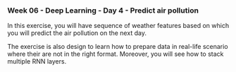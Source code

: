 ### Week 06 - Deep Learning - Day 4 - Predict air pollution

In this exercise, you will have sequence of weather features based on which you will predict the air pollution on the next day.

The exercise is also design to learn how to prepare data in real-life scenario where their are not in the right format. Moreover, you will see how to stack multiple RNN layers.

